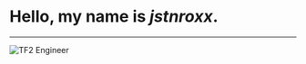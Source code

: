 # Hello, my name is *jstnroxx*.
***
![TF2 Engineer](https://wiki.teamfortress.com/w/images/thumb/d/d8/Engineer.png/250px-Engineer.png)
